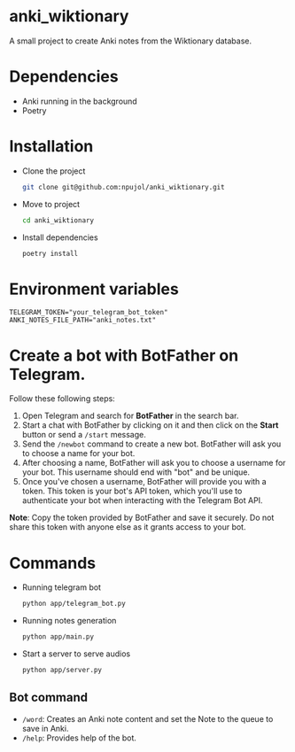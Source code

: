 # anki_wiktionary
A small project to create Anki notes from the Wiktionary database.

# Dependencies
- Anki running in the background
- Poetry

# Installation

- Clone the project
    ```bash
    git clone git@github.com:npujol/anki_wiktionary.git
    ```
- Move to project
    ```bash
    cd anki_wiktionary
    ```
- Install dependencies
    ```bash
    poetry install
    ```

# Environment variables
```
TELEGRAM_TOKEN="your_telegram_bot_token"
ANKI_NOTES_FILE_PATH="anki_notes.txt"
```


# Create a bot with __BotFather__ on Telegram. 

Follow these following steps:

1. Open Telegram and search for __BotFather__ in the search bar.
2. Start a chat with BotFather by clicking on it and then click on the __Start__ button or send a `/start` message.
3. Send the `/newbot` command to create a new bot. BotFather will ask you to choose a name for your bot.
4. After choosing a name, BotFather will ask you to choose a username for your bot. This username should end with "bot" and be unique.
5. Once you've chosen a username, BotFather will provide you with a token. This token is your bot's API token, which you'll use to authenticate your bot when interacting with the Telegram Bot API.

__Note__: Copy the token provided by BotFather and save it securely. Do not share this token with anyone else as it grants access to your bot.


# Commands

- Running telegram bot
    ```bash
    python app/telegram_bot.py
    ```

- Running notes generation
    ```bash
    python app/main.py
    ```

- Start a server to serve audios
    ```bash
    python app/server.py
    ```

## Bot command
- `/word`: Creates an Anki note content and set the Note to the queue to save in Anki.
- `/help`: Provides help of the bot.
